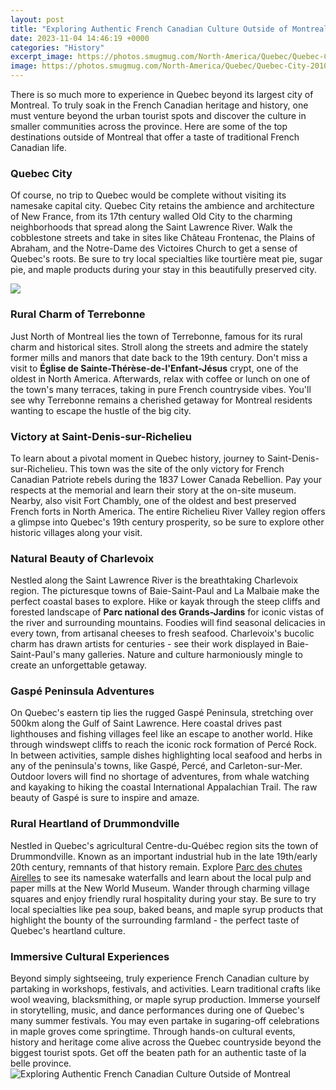 ```yaml
---
layout: post
title: "Exploring Authentic French Canadian Culture Outside of Montreal"
date: 2023-11-04 14:46:19 +0000
categories: "History"
excerpt_image: https://photos.smugmug.com/North-America/Quebec/Quebec-City-2010/GMA6294tonemapped/1117793974_Yv7d6-X3.jpg
image: https://photos.smugmug.com/North-America/Quebec/Quebec-City-2010/GMA6294tonemapped/1117793974_Yv7d6-X3.jpg
---
```


There is so much more to experience in Quebec beyond its largest city of Montreal. To truly soak in the French Canadian heritage and history, one must venture beyond the urban tourist spots and discover the culture in smaller communities across the province. Here are some of the top destinations outside of Montreal that offer a taste of traditional French Canadian life.
### Quebec City
Of course, no trip to Quebec would be complete without visiting its namesake capital city. Quebec City retains the ambience and architecture of New France, from its 17th century walled Old City to the charming neighborhoods that spread along the Saint Lawrence River. Walk the cobblestone streets and take in sites like Château Frontenac, the Plains of Abraham, and the Notre-Dame des Victoires Church to get a sense of Quebec's roots. Be sure to try local specialties like tourtière meat pie, sugar pie, and maple products during your stay in this beautifully preserved city.

![](https://www.quebec-cite.com/sites/otq/files/styles/gallery_desktop/public/media/image/2fnf_170811_audetphoto_web-165.jpg?itok=6OnAcgdH)
### Rural Charm of Terrebonne
Just North of Montreal lies the town of Terrebonne, famous for its rural charm and historical sites. Stroll along the streets and admire the stately former mills and manors that date back to the 19th century. Don't miss a visit to **Église de Sainte-Thérèse-de-l'Enfant-Jésus** crypt, one of the oldest in North America. Afterwards, relax with coffee or lunch on one of the town's many terraces, taking in pure French countryside vibes. You'll see why Terrebonne remains a cherished getaway for Montreal residents wanting to escape the hustle of the big city. 
### Victory at Saint-Denis-sur-Richelieu
To learn about a pivotal moment in Quebec history, journey to Saint-Denis-sur-Richelieu. This town was the site of the only victory for French Canadian Patriote rebels during the 1837 Lower Canada Rebellion. Pay your respects at the memorial and learn their story at the on-site museum. Nearby, also visit Fort Chambly, one of the oldest and best preserved French forts in North America. The entire Richelieu River Valley region offers a glimpse into Quebec's 19th century prosperity, so be sure to explore other historic villages along your visit.
### Natural Beauty of Charlevoix
Nestled along the Saint Lawrence River is the breathtaking Charlevoix region. The picturesque towns of Baie-Saint-Paul and La Malbaie make the perfect coastal bases to explore. Hike or kayak through the steep cliffs and forested landscape of **Parc national des Grands-Jardins** for iconic vistas of the river and surrounding mountains. Foodies will find seasonal delicacies in every town, from artisanal cheeses to fresh seafood. Charlevoix's bucolic charm has drawn artists for centuries - see their work displayed in Baie-Saint-Paul's many galleries. Nature and culture harmoniously mingle to create an unforgettable getaway. 
### Gaspé Peninsula Adventures  
On Quebec's eastern tip lies the rugged Gaspé Peninsula, stretching over 500km along the Gulf of Saint Lawrence. Here coastal drives past lighthouses and fishing villages feel like an escape to another world. Hike through windswept cliffs to reach the iconic rock formation of Percé Rock. In between activities, sample dishes highlighting local seafood and herbs in any of the peninsula's towns, like Gaspé, Percé, and Carleton-sur-Mer. Outdoor lovers will find no shortage of adventures, from whale watching and kayaking to hiking the coastal International Appalachian Trail. The raw beauty of Gaspé is sure to inspire and amaze.
### Rural Heartland of Drummondville 
Nestled in Quebec's agricultural Centre-du-Québec region sits the town of Drummondville. Known as an important industrial hub in the late 19th/early 20th century, remnants of that history remain. Explore [Parc des chutes Airelles](https://thetopnews.github.io/protecting-your-smartphone-from-accidental-drops/) to see its namesake waterfalls and learn about the local pulp and paper mills at the New World Museum. Wander through charming village squares and enjoy friendly rural hospitality during your stay. Be sure to try local specialties like pea soup, baked beans, and maple syrup products that highlight the bounty of the surrounding farmland - the perfect taste of Quebec's heartland culture.
### Immersive Cultural Experiences
Beyond simply sightseeing, truly experience French Canadian culture by partaking in workshops, festivals, and activities. Learn traditional crafts like wool weaving, blacksmithing, or maple syrup production. Immerse yourself in storytelling, music, and dance performances during one of Quebec's many summer festivals. You may even partake in sugaring-off celebrations in maple groves come springtime. Through hands-on cultural events, history and heritage come alive across the Quebec countryside beyond the biggest tourist spots. Get off the beaten path for an authentic taste of la belle province.
![Exploring Authentic French Canadian Culture Outside of Montreal](https://photos.smugmug.com/North-America/Quebec/Quebec-City-2010/GMA6294tonemapped/1117793974_Yv7d6-X3.jpg)